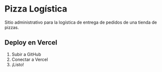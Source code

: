 # Pizza Logística

Sitio administrativo para la logística de entrega de pedidos de una tienda de pizzas.

## Deploy en Vercel
1. Subir a GitHub
2. Conectar a Vercel
3. ¡Listo!